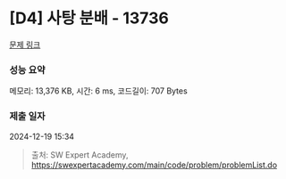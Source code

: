 # [D4] 사탕 분배 - 13736 

[문제 링크](https://swexpertacademy.com/main/code/problem/problemDetail.do?contestProbId=AX8BB5d6T7gDFARO) 

### 성능 요약

메모리: 13,376 KB, 시간: 6 ms, 코드길이: 707 Bytes

### 제출 일자

2024-12-19 15:34



> 출처: SW Expert Academy, https://swexpertacademy.com/main/code/problem/problemList.do